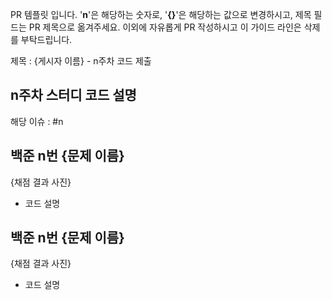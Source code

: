 PR 템플릿 입니다. '**n**'은 해당하는 숫자로, '**{}**'은 해당하는 값으로 변경하시고, 제목 필드는 PR 제목으로 옮겨주세요. 이외에 자유롭게 PR 작성하시고 이 가이드 라인은 삭제를 부탁드립니다. 

제목 : {게시자 이름} - n주차 코드 제출

## n주차 스터디 코드 설명
해당 이슈 : #n

## 백준 n번 {문제 이름}
{채점 결과 사진}
- 코드 설명

## 백준 n번 {문제 이름}
{채점 결과 사진}
- 코드 설명
